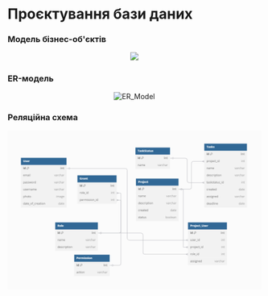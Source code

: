 # Проєктування бази даних

### Модель бізнес-об'єктів 
<div style="text-align: center; margin: 5px 0px 20px;">
  <img src="https://www.plantuml.com/plantuml/png/XPRDZjem58NtVWgBsOqc213XfwggOMZfTjIVDJA93Mv3ChADghvz4pjrVSA5pYA3xdVid7jzZ7YsJXXtELUiaifnrt2ZZoV7IsrauNHJCoPhfzrl_jrAmn_ocLhcixGsxXvxNV878PGI0fWy2rsHv4rO-winzB9B-wZ5MT8hJurhI58A9_UDsXT6Yivx534mcfNPer_04ezGZFP03Cwm7an1aV8JUPpggsb-oCBnXydYe0vgK1xt__rurr8fTQK8Ow9PAMrXz5iO1ItnrkJDtQqJxc8ZPOIlhgU_UWQkA0AUK82E4A8VO76KNvfAjdCiyiMXJ6lZaCsoL0hAtYC1KekHCq_wThsCnKsm1kiJD1Xjk4wxtSVbP48WRthN_cqs50rHlYU1wDnMTTR-8n7MwcCj_sbOIY41eSOefxG8lP8woYqjGh-4YlcXZwPFqn5_dsLyD7bw757xtDLq9ku9-3j-4fQRzD2_2VlpQt-NDjFjRBsw9lx8j_cdbys6W26jFMO9wCUHQDbWsP23gzQGMixpnHoAVVosa-qBr25L50ysAGAtYX8aCw9u_6AW88IKUhSeArr7Ps60E3lBi4E2XUwmYfqXnAw0GKS0e1iWq4b2RgKsu13767rI4D_dcl0UGXdR2F6s6ALNQSxQMd-uqtcRgFKryQ4g2YbNAm8A_tCZ2bY2uesF9NQzSA28pZuRKRisvFbQvbD6tzwW2OCAdqCzopu4RR9nApjs4ikUPLrUpjKV" 
       width="700px">
</div>

### ER-модель
<div style="text-align: center; margin: 5px 0px 20px;">
  <img src="https://www.plantuml.com/plantuml/svg/bLHDRnen4BtxLupSIriL579A4KBP04gHYa1yLBqXTpqXBhisiesYzEE_TtUmm74Mb78QltcUUPvvxAtpmlfzMJ2tLNedh2WXBuHpcVTM_TXx7ET6BzGlXAk8eer4XpkuYK4hz3Q0ZA7soZy3Npcq78I3Ee3V300eN2i9NLYjnaE2i1Igg81lsNpm9PiJjgjaF1ah4tZlq6fHOif-DDvKs7YItOy8aSBZsZoiSul2AwEhv78y6IsMsMJ6_fuapgpvYRadbI4EGiCfqThGNABBhTg5Bd66cgECUnFklF1xLy5tq-dNMCtS54XIwY3eQEo_77rVfiq3NDUZBO9vqcYXruFtWq_lik6mStVz0Vhza1MoLFfiDZVwu07JL84TIhVRV_e7gLrGsdcXSvm-CAfyBXaNFaD9bxC--YW0zJcTJcIkr3JXrgi4jNwD2kVKHcCCLoEbdlogtVx8eTNg0--qEpmMLD4vPm5uCvE0GEcrMX3kXQ7mH-70LZ4_3MKft7P11gAHd8wN_H8RmwAGpyUrTWRNds-YrIkztbcpiUZSMOuq6XkIZ2hJNYDXBxSRbRzCf1uN6IzcSXf7yoIQNF3VV-b8ofl-wv6RqWv25afZ-bqwwnzwMB04JzsOSevDlO7wnzaXbVeiVavmcwDJvBSPsb9LzOoc0P-EZLCMUJAqwEjsRuNsL8IYSBzcaDrJSO7LXKeMEyJfYsCrNTZK7CTkKSjzMVm3" 
       width="700px" 
       alt="ER_Model">
</div>

### Реляційна схема
<div style="text-align: center; margin: 5px 0px 20px;">
  <img src="design-images/rel-schema.png"
       width="700px" 
       alt="Relational_schema">
</div>

